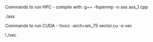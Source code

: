 Commands to run HPC - 
compile with: g++ -fopenmp -o ass ass_1.cpp

./ass

Commands to run CUDA - 
!nvcc -arch=sm_75 vector.cu -o vec

!./vec
